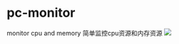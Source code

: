 # pc-monitor
monitor cpu and memory
简单监控cpu资源和内存资源
![](https://picgo-1256570725.cos.ap-shanghai.myqcloud.com/img/20230416223940.png)
